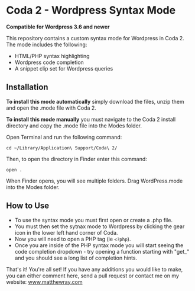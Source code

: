 Coda 2 - Wordpress Syntax Mode
==================================

**Compatible for Wordpress 3.6 and newer**

This repository contains a custom syntax mode for Wordpress in Coda 2. The mode includes the following:
* HTML/PHP syntax highlighting
* Wordpress code completion
* A snippet clip set for Wordpress queries

Installation
------------
**To install this mode automatically** simply download the files, unzip them and open the .mode file with Coda 2.

**To install this mode manually** you must navigate to the Coda 2 install directory and copy the .mode file into the Modes folder.

Open Terminal and run the following command:

    cd ~/Library/Application\ Support/Coda\ 2/

Then, to open the directory in Finder enter this command:

    open .

When Finder opens, you will see multiple folders. Drag WordPress.mode into the Modes folder. 

How to Use
----------

* To use the syntax mode you must first open or create a .php file. 
* You must then set the sytnax mode to Wordpress by clicking the gear icon in the lower left hand corner of Coda. 
* Now you will need to open a PHP tag (ie `<?php`). 
* Once you are inside of the PHP syntax mode you will start seeing the code completion dropdown - try opening a function starting with "get_" and you should see a long list of completion hints.

That's it! You're all set! If you have any additions you would like to make, you can either comment here, send a pull request or contact me on my website: www.matthewray.com



